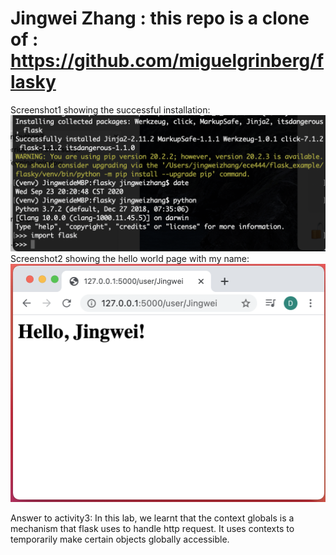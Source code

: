 # Jingwei Zhang : this repo is a clone of : https://github.com/miguelgrinberg/flasky
Screenshot1 showing the successful installation:
![alt text](./screenshot1.png)
Screenshot2 showing the hello world page with my name:
![alt text](./screenshot2.png)

Answer to activity3: In this lab, we learnt that the context globals is a mechanism that flask uses to handle http request. It uses contexts to temporarily make certain objects globally accessible. 

